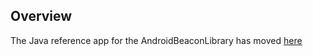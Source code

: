 ## Overview

The Java reference app for the AndroidBeaconLibrary has moved [here](https://github.com/davidgyoung/android-beacon-library-reference-java)
